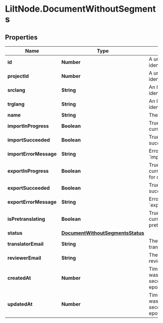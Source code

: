 # LiltNode.DocumentWithoutSegments

## Properties

Name | Type | Description | Notes
------------ | ------------- | ------------- | -------------
**id** | **Number** | A unique number identifying the Document. | [optional] 
**projectId** | **Number** | A unique number identifying the Project. | [optional] 
**srclang** | **String** | An ISO 639-1 language identifier. | [optional] 
**trglang** | **String** | An ISO 639-1 language identifier. | [optional] 
**name** | **String** | The document name. | [optional] 
**importInProgress** | **Boolean** | True if the document is currently being imported | [optional] 
**importSucceeded** | **Boolean** | True if the import process succeeded. | [optional] 
**importErrorMessage** | **String** | Error message if &#x60;import_succeeded&#x3D;false&#x60; | [optional] 
**exportInProgress** | **Boolean** | True if the document is currently being exported for download | [optional] 
**exportSucceeded** | **Boolean** | True if the export process succeeded. | [optional] 
**exportErrorMessage** | **String** | Error message if &#x60;export_succeeded&#x3D;false&#x60; | [optional] 
**isPretranslating** | **Boolean** | True if the document is currently being pretranslated. | [optional] 
**status** | [**DocumentWithoutSegmentsStatus**](DocumentWithoutSegmentsStatus.md) |  | [optional] 
**translatorEmail** | **String** | The email of the assigned translator. | [optional] 
**reviewerEmail** | **String** | The email of the assigned reviewer. | [optional] 
**createdAt** | **Number** | Time at which the object was created. Measured in seconds since the Unix epoch. | [optional] 
**updatedAt** | **Number** | Time at which the object was created. Measured in seconds since the Unix epoch. | [optional] 


